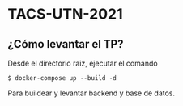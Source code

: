 # TACS-UTN-2021

## ¿Cómo levantar el TP?
Desde el directorio raiz, ejecutar el comando

`$ docker-compose up --build -d`

Para buildear y levantar backend y base de datos. 
